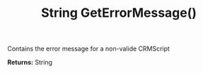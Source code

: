 ﻿---
uid: crmscript_ref_NSCRMScriptResult_GetErrorMessage
title: String GetErrorMessage()
intellisense: NSCRMScriptResult.GetErrorMessage
keywords: NSCRMScriptResult, GetErrorMessage
so.topic: reference
---

Contains the error message for a non-valide CRMScript

**Returns:** String


